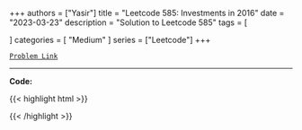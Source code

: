 
+++
authors = ["Yasir"]
title = "Leetcode 585: Investments in 2016"
date = "2023-03-23"
description = "Solution to Leetcode 585"
tags = [
    
]
categories = [
    "Medium"
]
series = ["Leetcode"]
+++



[`Problem Link`](https://leetcode.com/problems/investments-in-2016/description/)

---

**Code:**

{{< highlight html >}}

{{< /highlight >}}

